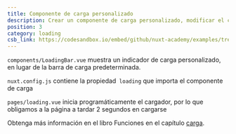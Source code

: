 ```yaml
---
title: Componente de carga personalizado
description: Crear un componente de carga personalizado, modificar el cargador predeterminado y el indicador de carga para SPAs
position: 3
category: loading
csb_link: https://codesandbox.io/embed/github/nuxt-academy/examples/tree/master/loading/custom-loading-component?fontsize=14&hidenavigation=1&module=%2Fcomponents%2FLoadingBar.vue&theme=dark&view=editor
---
```


<example-intro></example-intro>

`components/LoadingBar.vue` muestra un indicador de carga personalizado, en lugar de la barra de carga predeterminada.

`nuxt.config.js` contiene la propiedad` loading` que importa el componente de carga

`pages/loading.vue` inicia programáticamente el cargador, por lo que obligamos a la página a tardar 2 segundos en cargarse

<base-alert type="next">

Obtenga más información en el libro Funciones en el capítulo [carga](/docs/2.x/features/loading).

</base-alert>

<code-sandbox :src="csb_link"></code-sandbox>
